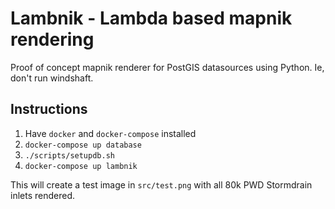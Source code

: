 # Lambnik - Lambda based mapnik rendering


Proof of concept mapnik renderer for PostGIS datasources using Python.  Ie, don't run windshaft.

## Instructions
1. Have `docker` and `docker-compose` installed
2. `docker-compose up database`
3. `./scripts/setupdb.sh`
4. `docker-compose up lambnik`

This will create a test image in `src/test.png` with all 80k PWD Stormdrain inlets rendered.
